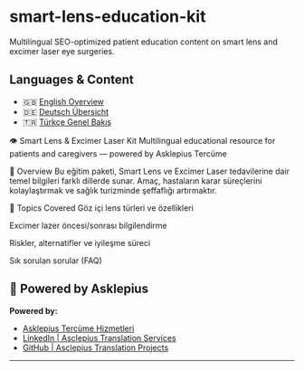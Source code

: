 # smart-lens-education-kit
Multilingual SEO-optimized patient education content on smart lens and excimer laser eye surgeries.
## Languages & Content

- 🇬🇧 [English Overview](content/en/overview.md)
- 🇩🇪 [Deutsch Übersicht](content/de/overview)
- 🇹🇷 [Türkçe Genel Bakış](content/tr/overview)

👁 Smart Lens & Excimer Laser Kit
Multilingual educational resource for patients and caregivers — powered by Asklepius Tercüme

📌 Overview
Bu eğitim paketi, Smart Lens ve Excimer Laser tedavilerine dair temel bilgileri farklı dillerde sunar. Amaç, hastaların karar süreçlerini kolaylaştırmak ve sağlık turizminde şeffaflığı artırmaktır.

🧠 Topics Covered
Göz içi lens türleri ve özellikleri

Excimer lazer öncesi/sonrası bilgilendirme

Riskler, alternatifler ve iyileşme süreci

Sık sorulan sorular (FAQ)

💼 Powered by Asklepius
---

**Powered by:**

- [Asklepius Tercüme Hizmetleri](https://www.asklepiustercume.com/tr/)  
- [LinkedIn | Asclepius Translation Services](https://www.linkedin.com/company/asclepius-translation-services/?viewAsMember=true)  
- [GitHub | Asclepius Translation Projects](https://github.com/asclepiustranslation)

---
